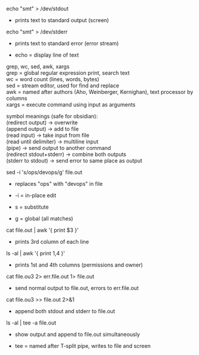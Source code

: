 

echo "smt" > /dev/stdout

- prints text to standard output (screen)
    

echo "smt" > /dev/stderr

- prints text to standard error (error stream)
    
- echo = display line of text
    

grep, wc, sed, awk, xargs  
grep = global regular expression print, search text  
wc = word count (lines, words, bytes)  
sed = stream editor, used for find and replace  
awk = named after authors (Aho, Weinberger, Kernighan), text processor by columns  
xargs = execute command using input as arguments

symbol meanings (safe for obsidian):  
(redirect output) -> overwrite  
(append output) -> add to file  
(read input) -> take input from file  
(read until delimiter) -> multiline input  
(pipe) -> send output to another command  
(redirect stdout+stderr) -> combine both outputs  
(stderr to stdout) -> send error to same place as output

sed -i 's/ops/devops/g' file.out

- replaces "ops" with "devops" in file
    
- -i = in-place edit
    
- s = substitute
    
- g = global (all matches)
    

cat file.out | awk '{ print $3 }'

- prints 3rd column of each line
    

ls -al | awk '{ print $1,$4 }'

- prints 1st and 4th columns (permissions and owner)
    

cat file.ou3 2> err.file.out 1> file.out

- send normal output to file.out, errors to err.file.out
    

cat file.ou3 >> file.out 2>&1

- append both stdout and stderr to file.out
    

ls -al | tee -a file.out

- show output and append to file.out simultaneously
    
- tee = named after T-split pipe, writes to file and screen
